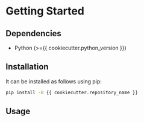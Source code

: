 # Getting Started

## Dependencies

* Python (>={{ cookiecutter.python_version }})

## Installation

It can be installed as follows using pip:

```bash
pip install -U {{ cookiecutter.repository_name }}
```

## Usage
